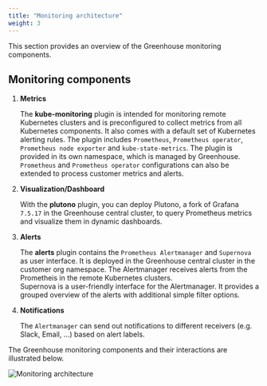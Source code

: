 ```yaml
---
title: "Monitoring architecture"
weight: 3
---
```


This section provides an overview of the Greenhouse monitoring components. 

## Monitoring components

1) **Metrics**  

    The **kube-monitoring** plugin is intended for monitoring remote Kubernetes clusters and is preconfigured to collect metrics from all Kubernetes components. It also comes with a default set of Kubernetes alerting rules. The plugin includes `Prometheus`, `Prometheus operator`, `Prometheus node exporter` and `kube-state-metrics`. The plugin is provided in its own namespace, which is managed by Greenhouse. `Prometheus` and `Prometheus operator` configurations can also be extended to process customer metrics and alerts.

2) **Visualization/Dashboard**

   With the **plutono** plugin, you can deploy Plutono, a fork of Grafana `7.5.17` in the Greenhouse central cluster,    to query Prometheus metrics and visualize them in dynamic dashboards.  

3) **Alerts**

    The **alerts** plugin contains the `Prometheus Alertmanager` and `Supernova` as user interface. 
    It is deployed in the Greenhouse central cluster in the customer org namespace. 
    The Alertmanager receives alerts from the Prometheis in the remote Kubernetes clusters.  
    Supernova is a user-friendly interface for the Alertmanager. It provides a grouped overview of the alerts with additional simple filter options. 

4) **Notifications**

    The `Alertmanager` can send out notifications to different receivers (e.g. Slack, Email, ...) based on alert labels.

The Greenhouse monitoring components and their interactions are illustrated below.

![Monitoring architecture](../../assets/monitoring-architecture.png)
